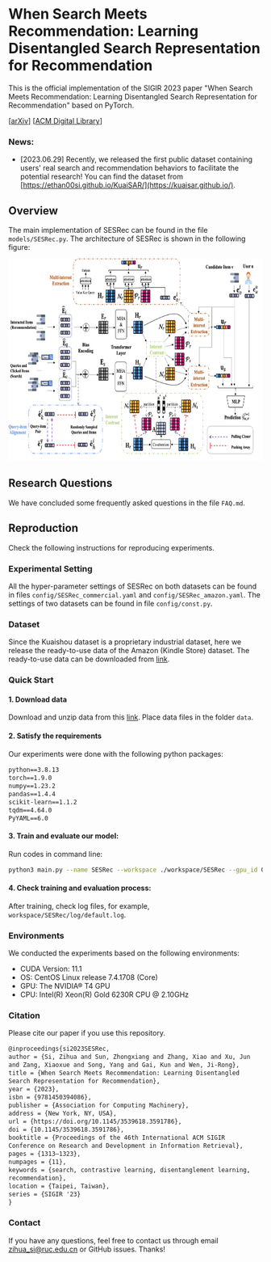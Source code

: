 # When Search Meets Recommendation: Learning Disentangled Search Representation for Recommendation
This is the official implementation of the SIGIR 2023 paper "When Search Meets Recommendation: Learning Disentangled Search Representation for Recommendation" based on PyTorch.

\[[arXiv](https://arxiv.org/abs/2305.10822)\]
\[[ACM Digital Library](https://doi.org/10.1145/3539618.3591786)\]

### News:
* [2023.06.29] Recently, we released the first public dataset containing users' real search and recommendation behaviors to facilitate the potential research! You can find the dataset from [https://ethan00si.github.io/KuaiSAR/](https://kuaisar.github.io/).


## Overview

The main implementation of SESRec can be found in the file `models/SESRec.py`. 
The architecture of SESRec is shown in the following figure:

<img src="./assest/model.png" width="800" height="400">

## Research Questions

We have concluded some frequently asked questions in the file `FAQ.md`.

## Reproduction
Check the following instructions for reproducing experiments.
### Experimental Setting
All the hyper-parameter settings of SESRec on both datasets can be found in files `config/SESRec_commercial.yaml` and `config/SESRec_amazon.yaml`.
The settings of two datasets can be found in file `config/const.py`.



### Dataset
Since the Kuaishou dataset is a proprietary industrial dataset, here we release the ready-to-use data of the Amazon (Kindle Store) dataset. The ready-to-use data can be downloaded from [link](https://drive.google.com/file/d/1HvdhqzKIRbzjMOlXp9j4Hh5KGvX9oTBw/view?usp=sharing).

### Quick Start
#### 1. Download data
Download and unzip data from this [link](https://drive.google.com/file/d/1HvdhqzKIRbzjMOlXp9j4Hh5KGvX9oTBw/view?usp=sharing). Place data files in the folder `data`.

#### 2. Satisfy the requirements
Our experiments were done with the following python packages:
```
python==3.8.13
torch==1.9.0
numpy==1.23.2
pandas==1.4.4
scikit-learn==1.1.2
tqdm==4.64.0
PyYAML==6.0
```

#### 3. Train and evaluate our model:
Run codes in command line:
```bash
python3 main.py --name SESRec --workspace ./workspace/SESRec --gpu_id 0  --epochs 30 --model SESRec  --batch_size 256 --dataset_name amazon
```

#### 4. Check training and evaluation process:
After training, check log files, for example, `workspace/SESRec/log/default.log`.

### Environments

We conducted the experiments based on the following environments:
* CUDA Version: 11.1
* OS: CentOS Linux release 7.4.1708 (Core)
* GPU: The NVIDIA® T4 GPU
* CPU: Intel(R) Xeon(R) Gold 6230R CPU @ 2.10GHz

### Citation
Please cite our paper if you use this repository.

```
@inproceedings{si2023SESRec,
author = {Si, Zihua and Sun, Zhongxiang and Zhang, Xiao and Xu, Jun and Zang, Xiaoxue and Song, Yang and Gai, Kun and Wen, Ji-Rong},
title = {When Search Meets Recommendation: Learning Disentangled Search Representation for Recommendation},
year = {2023},
isbn = {9781450394086},
publisher = {Association for Computing Machinery},
address = {New York, NY, USA},
url = {https://doi.org/10.1145/3539618.3591786},
doi = {10.1145/3539618.3591786},
booktitle = {Proceedings of the 46th International ACM SIGIR Conference on Research and Development in Information Retrieval},
pages = {1313–1323},
numpages = {11},
keywords = {search, contrastive learning, disentanglement learning, recommendation},
location = {Taipei, Taiwan},
series = {SIGIR '23}
}
```


### Contact
If you have any questions, feel free to contact us through email zihua_si@ruc.edu.cn or GitHub issues. Thanks!
